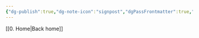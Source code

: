 ```yaml
---
{"dg-publish":true,"dg-note-icon":"signpost","dgPassFrontmatter":true,"noteIcon":"signpost","permalink":"/10-tags/genesis-11/","created":"2025-10-14T18:15:39.656+01:00","updated":"2025-10-21T19:52:17.762+01:00"}
---
```


[[0. Home\|Back home]]